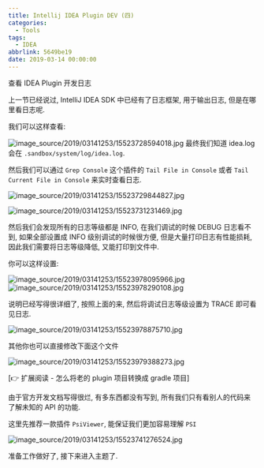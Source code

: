 ```yaml
---
title: Intellij IDEA Plugin DEV (四)
categories:
  - Tools
tags:
  - IDEA
abbrlink: 5649be19
date: 2019-03-14 00:00:00
---
```


查看 IDEA Plugin 开发日志

上一节已经说过, IntelliJ IDEA SDK 中已经有了日志框架, 用于输出日志, 但是在哪里看日志呢.

我们可以这样查看:

![image_source/2019/03141253/15523728594018.jpg](15523728594018.webp)
最终我们知道 idea.log 会在 `.sandbox/system/log/idea.log`.

然后我们可以通过 `Grep Console` 这个插件的 `Tail File in Console` 或者 `Tail Current File in Console` 来实时查看日志.

![image_source/2019/03141253/15523729844827.jpg](15523729844827.webp)

![image_source/2019/03141253/15523731231469.jpg](15523731231469.webp)

然后我们会发现所有的日志等级都是 INFO, 在我们调试的时候 DEBUG 日志看不到, 如果全部设置成 INFO 级别调试的时候很方便, 但是大量打印日志有性能损耗,
因此我们需要将日志等级降低, 又能打印到文件中.

你可以这样设置:

![image_source/2019/03141253/15523978095966.jpg](15523978095966.webp)
![image_source/2019/03141253/15523978290108.jpg](15523978290108.webp)

说明已经写得很详细了, 按照上面的来, 然后将调试日志等级设置为 TRACE 即可看见日志.

![image_source/2019/03141253/15523978875710.jpg](15523978875710.webp)

其他你也可以直接修改下面这个文件

![image_source/2019/03141253/15523979388273.jpg](15523979388273.webp)

[👉 扩展阅读 - 怎么将老的 plugin 项目转换成 gradle 项目]

由于官方开发文档写得很烂, 有多东西都没有写到, 所有我们只有看别人的代码来了解未知的 API 的功能.

这里先推荐一款插件 `PsiViewer`, 能保证我们更加容易理解 `PSI`

![image_source/2019/03141253/15523741276524.jpg](15523741276524.webp)

准备工作做好了, 接下来进入主题了.
